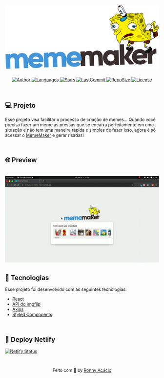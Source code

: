 <h1 align="center">
  <img alt="MemeMaker" title="#delicinha" src=".github/logo.svg" />
</h1>

<p align="center">
  <a href="https://github.com/ronnyacacio">
    <img alt="Author" src="https://img.shields.io/badge/author-ronnyacacio-4395D8?style=flat-square">
  </a>

  <a href="#">
    <img alt="Languages" src="https://img.shields.io/github/languages/count/ronnyacacio/meme-maker?color=4395D8&style=flat-square">
  </a>

  <a href="https://github.com/ronnyacacio/meme-maker/stargazers">
    <img alt="Stars" src="https://img.shields.io/github/stars/ronnyacacio/meme-maker?color=4395D8&style=flat-square">
  </a>

  <a href="https://github.com/ronnyacacio/meme-maker/commits/master">
    <img alt="LastCommit" src="https://img.shields.io/github/last-commit/ronnyacacio/meme-maker?color=4395D8&style=flat-square">
  </a>

  <a href="#">
    <img alt="RepoSize" src="https://img.shields.io/github/repo-size/ronnyacacio/meme-maker?color=4395D8&style=flat-square">
  </a>

  <a href="https://github.com/ronnyacacio/meme-maker/blob/master/LICENSE.md">
    <img alt="License" src="https://img.shields.io/badge/license-MIT-brightgreen?color=4395D8&style=flat-square">
  </a>
</p>

<br />

## 💻 Projeto

Esse projeto visa facilitar o processo de criação de memes... Quando você precisa fazer um meme as pressas que se encaixa perfeitamente em uma situação e não tem uma maneira rápida e simples de fazer isso, agora é só acessar o [MemeMaker](https://ronnyacacio-meme-maker.netlify.app/) e gerar risadas!

<br />

## 🌐 Preview

<h1 align="center">
    <img src=".github/mememaker.gif" />
</h1>

## 🚀 Tecnologias

Esse projeto foi desenvolvido com as seguintes tecnologias:

- [React](https://reactjs.org)
- [API do imgflip](https://imgflip.com/)
- [Axios](https://github.com/axios/axios)
- [Styled Components](https://styled-components.com/)

<br />

## 🔨 Deploy Netlify

[![Netlify Status](https://api.netlify.com/api/v1/badges/2b4d2804-8266-4a27-b988-65e9491f168c/deploy-status)](https://app.netlify.com/sites/ronnyacacio-meme-maker/deploys)

<br />

<p align="center">
  Feito com 💙 by <a href="https://www.linkedin.com/in/ronnyacacio/"> Ronny Acácio </a>
</p>
